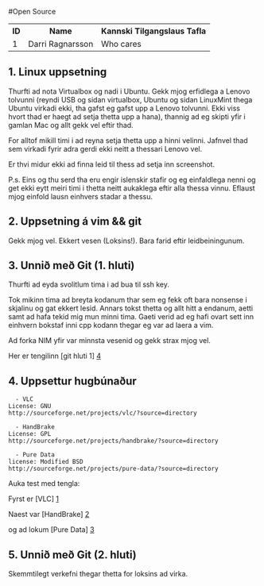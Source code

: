 #Open Source


<table>
  <tr>
    <th>ID</th><th>Name</th><th>Kannski Tilgangslaus Tafla</th>
  </tr>
  <tr>
    <td>1</td><td>Darri Ragnarsson</td><td>Who cares</td>
  </tr>
<table>


## 1. Linux uppsetning


Thurfti ad nota Virtualbox og nadi i Ubuntu. Gekk mjog erfidlega a Lenovo tolvunni (reyndi USB og sidan virtualbox, Ubuntu og sidan LinuxMint thega Ubuntu virkadi ekki, tha gafst eg gafst upp a Lenovo tolvunni. Ekki viss hvort thad er haegt ad setja thetta upp a hana), thannig ad eg skipti yfir i gamlan Mac og allt gekk vel eftir thad.

For alltof mikill timi i ad reyna setja thetta upp a hinni velinni. Jafnvel thad sem virkadi fyrir adra gerdi ekki neitt a thessari Lenovo vel.

Er thvi midur ekki ad finna leid til thess ad setja inn screenshot.

P.s. Eins og thu serd tha eru engir islenskir stafir og eg einfaldlega nenni og get ekki eytt meiri timi i thetta neitt aukaklega eftir alla thessa vinnu. Eflaust mjog einfold lausn einhvers stadar a thessu. 



## 2. Uppsetning á vim && git

Gekk mjog vel. Ekkert vesen (Loksins!). Bara farid eftir leidbeiningunum.


## 3. Unnið með Git (1. hluti)

Thurfti ad eyda svolitlum tima i ad bua til ssh key.
 
Tok mikinn tima ad breyta kodanum thar sem eg fekk oft bara nonsense i skjalinu og gat ekkert lesid. Annars tokst thetta og allt hitt a endanum, aetti samt ad hafa tekid mig mun minni tima. 
Gaeti verid ad eg hafi ovart sett inn einhvern bokstaf inni cpp kodann thegar eg var ad laera a vim. 

Ad forka NIM yfir var minnsta vesenid og gekk strax mjog vel.

Her er tengilinn [git hluti 1] [4] 

[4]: https://github.com/darrir13/INTOPrufa.git


## 4. Uppsettur hugbúnaður

      - VLC
	License: GNU 
	http://sourceforge.net/projects/vlc/?source=directory

      - HandBrake
	License: GPL
	http://sourceforge.net/projects/handbrake/?source=directory

      - Pure Data
	license: Modified BSD
	http://sourceforge.net/projects/pure-data/?source=directory


Auka test med tengla:

Fyrst er [VLC] [1]

Naest var [HandBrake] [2]

og ad lokum [Pure Data] [3]

[1]: http://sourceforge.net/projects/vlc/?source=directory
[2]: http://sourceforge.net/projects/handbrake/?source=directory
[3]: http://sourceforge.net/projects/pure-data/?source=directory


## 5. Unnið með Git (2. hluti)

Skemmtilegt verkefni thegar thetta for loksins ad virka. 

